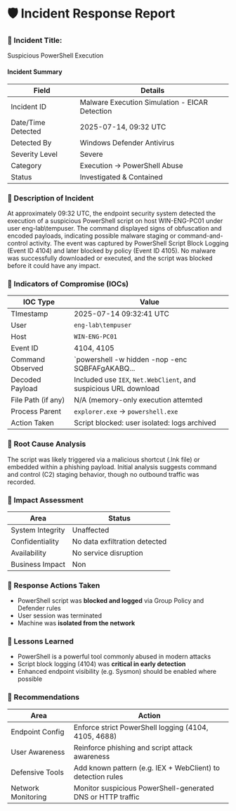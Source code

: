# 🛡️ Incident Response Report

### 🎯 Incident Title: 
Suspicious PowerShell Execution

#### Incident Summary
| Field             | Details           | 
|--------------------|---------------------|
| Incident ID  | Malware Execution Simulation - EICAR Detection         |
| Date/Time Detected    | 2025-07-14, 09:32 UTC      |
|  Detected By   | Windows Defender Antivirus      |
| Severity Level | Severe         |
| Category   | Execution → PowerShell Abuse      |
| Status    | Investigated & Contained      |

### 🎈 Description of Incident
At approximately 09:32 UTC, the endpoint security system detected the execution of a suspicious PowerShell script on host WIN-ENG-PC01 under user eng-lab\tempuser.
The command displayed signs of obfuscation and encoded payloads, indicating possible malware staging or command-and-control activity. The event was captured by PowerShell Script Block Logging (Event ID 4104) and later blocked by policy (Event ID 4105).
No malware was successfully downloaded or executed, and the script was blocked before it could have any impact.

### 🎈 Indicators of Compromise (IOCs)
| IOC Type             | Value           | 
|--------------------|---------------------|
| TImestamp  | 2025-07-14 09:32:41 UTC         |
| User    | `eng-lab\tempuser`      |
|  Host   | `WIN-ENG-PC01`      |
| Event ID | 4104, 4105         |
| Command Observed   | `powershell -w hidden -nop -enc SQBFAFgAKABQ...      |
| Decoded Payload    | Included use `IEX`, `Net.WebClient`, and suspicious URL download      |
| File Path (if any) | N/A (memory-only execution attemted         |
| Process Parent   | `explorer.exe` → `powershell.exe`      |
| Action Taken    | Script blocked: user isolated: logs archived      |

### 🎈 Root Cause Analysis
The script was likely triggered via a malicious shortcut (.lnk file) or embedded within a phishing payload. Initial analysis suggests command and control (C2) staging behavior, though no outbound traffic was recorded.

### 🎈 Impact Assessment
| Area             | Status           | 
|--------------------|---------------------|
| System Integrity  | Unaffected         |
| Confidentiality    | No data exfiltration detected      |
|  Availability   | No service disruption      |
| Business Impact | Non         |

### 🎈 Response Actions Taken
+ PowerShell script was **blocked and logged** via Group Policy and Defender rules
+ User session was terminated
+ Machine was **isolated from the network**

### 🎈 Lessons Learned
+ PowerShell is a powerful tool commonly abused in modern attacks
+ Script block logging (4104) was **critical in early detection**
+ Enhanced endpoint visibility (e.g. Sysmon) should be enabled where possible

### 🎈 Recommendations
| Area             | Action           | 
|--------------------|---------------------|
| Endpoint Config  | Enforce strict PowerShell logging (4104, 4105, 4688)         |
| User Awareness    | Reinforce phishing and script attack awareness      |
|  Defensive Tools   | Add known pattern (e.g. IEX + WebClient) to detection rules      |
| Network Monitoring | Monitor suspicious PowerShell-generated DNS or HTTP traffic         |
